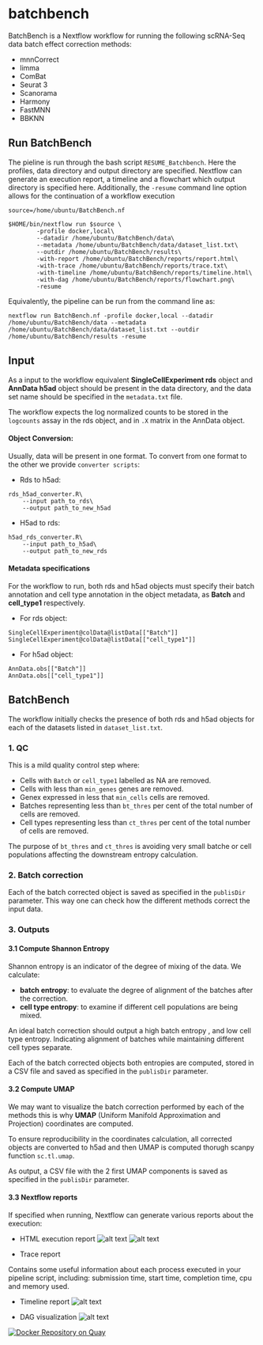 # batchbench

BatchBench is a Nextflow workflow for running the following scRNA-Seq data batch effect correction methods:
* mnnCorrect 
* limma
* ComBat
* Seurat 3
* Scanorama
* Harmony
* FastMNN
* BBKNN

## Run BatchBench

The pieline is run through the bash script `RESUME_Batchbench`. Here the profiles, data directory and output directory are specified. Nextflow can generate an execution report, a timeline and a flowchart which output directory is specified here. 
Additionally, the `-resume` command line option allows for the continuation of a workflow execution
```
source=/home/ubuntu/BatchBench.nf

$HOME/bin/nextflow run $source \
        -profile docker,local\
        --datadir /home/ubuntu/BatchBench/data\
        --metadata /home/ubuntu/BatchBench/data/dataset_list.txt\
        --outdir /home/ubuntu/BatchBench/results\
        -with-report /home/ubuntu/BatchBench/reports/report.html\
        -with-trace /home/ubuntu/BatchBench/reports/trace.txt\
        -with-timeline /home/ubuntu/BatchBench/reports/timeline.html\
        -with-dag /home/ubuntu/BatchBench/reports/flowchart.png\
        -resume
```

Equivalently, the pipeline can be run from the command line as:
```
nextflow run BatchBench.nf -profile docker,local --datadir /home/ubuntu/BatchBench/data --metadata /home/ubuntu/BatchBench/data/dataset_list.txt --outdir /home/ubuntu/BatchBench/results -resume
```
## Input
As a input to the workflow equivalent __SingleCellExperiment rds__ object and __AnnData h5ad__ object should be present in the data directory, and the data set name should be specified in the `metadata.txt` file. 

The workflow expects the log normalized counts to be stored in the `logcounts` assay in the rds object, and in `.X` matrix in the AnnData object.

#### Object Conversion:
Usually, data will be present in one format. To convert from one format to the other we provide `converter scripts`:
- Rds to h5ad:
```
rds_h5ad_converter.R\
    --input path_to_rds\
    --output path_to_new_h5ad
```
- H5ad to rds:
```
h5ad_rds_converter.R\
    --input path_to_h5ad\
    --output path_to_new_rds
```
#### Metadata specifications
For the workflow to run, both rds and h5ad objects must specify their batch annotation and cell type annotation in the object metadata, as __Batch__ and __cell_type1__ respectively. 

- For rds object:
```
SingleCellExperiment@colData@listData[["Batch"]]
SingleCellExperiment@colData@listData[["cell_type1"]]
```
- For h5ad object:
```
AnnData.obs[["Batch"]]
AnnData.obs[["cell_type1"]]
```

## BatchBench
The workflow initially checks the presence of both rds and h5ad objects for each of the datasets listed in `dataset_list.txt`.
### 1. QC
This is a mild quality control step where: 
- Cells with `Batch` or `cell_type1` labelled as NA are removed. 
- Cells with less than `min_genes` genes are removed. 
- Genex expressed in less that `min_cells` cells are removed. 
- Batches representing less than `bt_thres` per cent of the total number of cells are removed. 
- Cell types representing less than `ct_thres` per cent of the total number of cells are removed.

The purpose of `bt_thres` and `ct_thres` is avoiding very small batche or cell populations affecting the downstream entropy calculation. 

### 2. Batch correction
Each of the batch corrected object is saved as specified in the `publisDir` parameter. This way one can check how the different methods correct the input data. 

### 3. Outputs
#### 3.1 Compute Shannon Entropy
Shannon entropy is an indicator of the degree of mixing of the data. 
We calculate: 
- __batch entropy__: to evaluate the degree of alignment of the batches after the correction. 
- __cell type entropy__: to examine if different cell populations are being mixed. 
    
An ideal batch correction should output a high batch entropy , and low cell type entropy. Indicating alignment of batches while maintaining different cell types separate. 
 
Each of the batch corrected objects both entropies are computed, stored in a CSV file and saved as specified in the `publisDir` parameter. 

#### 3.2 Compute UMAP

We may want to visualize the batch correction performed by each of the methods this is why __UMAP__ (Uniform Manifold Approximation and Projection) coordinates are computed. 

To ensure reproducibility in the coordinates calculation, all corrected objects are converted to h5ad and then UMAP is computed thorugh scanpy function `sc.tl.umap`.

As output, a CSV file with the 2 first UMAP components is saved as specified in the `publisDir` parameter. 

#### 3.3 Nextflow reports

If specified when running, Nextflow can generate various reports about the execution: 
- HTML execution report
![alt text](https://www.nextflow.io/docs/latest/_images/report-summary-min.png) 
![alt text](https://www.nextflow.io/docs/latest/_images/report-resource-cpu.png)

- Trace report

Contains some useful information about each process executed in your pipeline script, including: submission time, start time, completion time, cpu and memory used.


- Timeline report
![alt text](https://www.nextflow.io/docs/latest/_images/timeline-min.png)

- DAG visualization
![alt text](https://www.nextflow.io/docs/latest/_images/dag.png)





[![Docker Repository on Quay](https://quay.io/repository/cellgeni/batchbench/status "Docker Repository on Quay")](https://quay.io/repository/cellgeni/batchbench)
